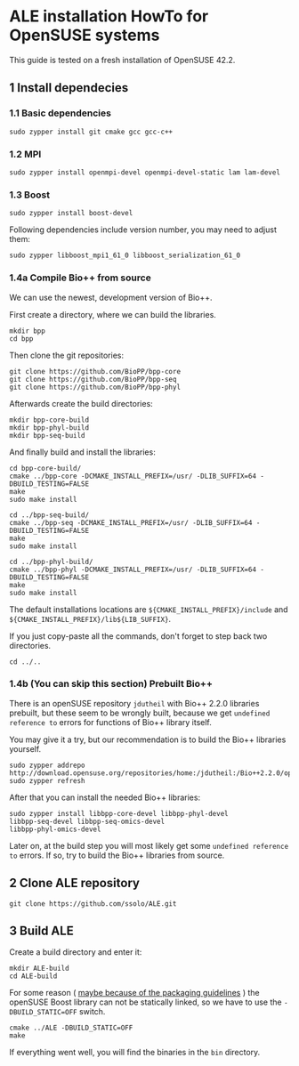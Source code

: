 # ALE installation HowTo for OpenSUSE systems

This guide is tested on a fresh installation of OpenSUSE 42.2.

## 1 Install dependecies

### 1.1 Basic dependencies

```
sudo zypper install git cmake gcc gcc-c++
```

### 1.2 MPI
```
sudo zypper install openmpi-devel openmpi-devel-static lam lam-devel 
```

### 1.3 Boost
```
sudo zypper install boost-devel 
```

Following dependencies include version number, you may need to adjust them:
```
sudo zypper libboost_mpi1_61_0 libboost_serialization_61_0
```

### 1.4a Compile Bio++ from source

We can use the newest, development version of Bio++.

First create a directory, where we can build the libraries.

```
mkdir bpp
cd bpp
```

Then clone the git repositories:
```
git clone https://github.com/BioPP/bpp-core
git clone https://github.com/BioPP/bpp-seq
git clone https://github.com/BioPP/bpp-phyl
```

Afterwards create the build directories:
```
mkdir bpp-core-build
mkdir bpp-phyl-build
mkdir bpp-seq-build
```

And finally build and install the libraries:
```
cd bpp-core-build/
cmake ../bpp-core -DCMAKE_INSTALL_PREFIX=/usr/ -DLIB_SUFFIX=64 -DBUILD_TESTING=FALSE
make
sudo make install

cd ../bpp-seq-build/
cmake ../bpp-seq -DCMAKE_INSTALL_PREFIX=/usr/ -DLIB_SUFFIX=64 -DBUILD_TESTING=FALSE
make
sudo make install

cd ../bpp-phyl-build/
cmake ../bpp-phyl -DCMAKE_INSTALL_PREFIX=/usr/ -DLIB_SUFFIX=64 -DBUILD_TESTING=FALSE
make
sudo make install
```

The default installations locations are `${CMAKE_INSTALL_PREFIX}/include` and `${CMAKE_INSTALL_PREFIX}/lib${LIB_SUFFIX}`.

If you just copy-paste all the commands, don't forget to step back two directories.
```
cd ../..
```

### 1.4b (You can skip this section) Prebuilt Bio++

There is an openSUSE repository `jdutheil` with Bio++ 2.2.0 libraries prebuilt, but these seem to be wrongly built, because we get 
`undefined reference to` errors for functions of Bio++ library itself.

You may give it a try, but our recommendation is to build the Bio++ libraries yourself.

```
sudo zypper addrepo http://download.opensuse.org/repositories/home:/jdutheil:/Bio++2.2.0/openSUSE_Factory/home:jdutheil:Bio++2.2.0.repo
sudo zypper refresh
```

After that you can install the needed Bio++ libraries:
```
sudo zypper install libbpp-core-devel libbpp-phyl-devel 
libbpp-seq-devel libbpp-seq-omics-devel 
libbpp-phyl-omics-devel
```

Later on, at the build step you will most likely get some `undefined reference to` errors. If so, try to build the Bio++ libraries from source.

## 2 Clone ALE repository

```
git clone https://github.com/ssolo/ALE.git
```

## 3 Build ALE

Create a build directory and enter it:
```
mkdir ALE-build
cd ALE-build
```

For some reason ( [maybe because of the packaging guidelines](https://en.opensuse.org/openSUSE:Packaging_guidelines#Static_Libraries) ) 
the openSUSE Boost library can not be statically linked, so we have to use the `-DBUILD_STATIC=OFF` switch.

```
cmake ../ALE -DBUILD_STATIC=OFF
make
```

If everything went well, you will find the binaries in the `bin` directory.
